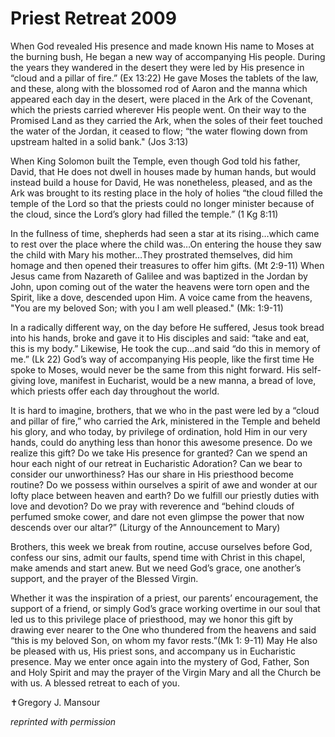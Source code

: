 <h1>
Priest Retreat 2009
</h1>

When God revealed His presence and made known His name to Moses at the burning bush, He began a new way of accompanying His people. During the years they wandered in the desert they were led by His presence in “cloud and a pillar of fire.” (Ex 13:22) He gave Moses the tablets of the law, and these, along with the blossomed rod of Aaron and the manna which appeared each day in the desert, were placed in the Ark of the Covenant, which the priests carried wherever His people went. On their way to the Promised Land as they carried the Ark, when the soles of their feet touched the water of the Jordan, it ceased to flow; “the water flowing down from upstream halted in a solid bank." (Jos 3:13)

When King Solomon built the Temple, even though God told his father, David, that He does not dwell in houses made by human hands, but would instead build a house for David, He was nonetheless, pleased, and as the Ark was brought to its resting place in the holy of holies “the cloud filled the temple of the Lord so that the priests could no longer minister because of the cloud, since the Lord’s glory had filled the temple.” (1 Kg 8:11)

In the fullness of time, shepherds had seen a star at its rising…which came to rest over the place where the child was…On entering the house they saw the child with Mary his mother…They prostrated themselves, did him homage and then opened their treasures to offer him gifts. (Mt 2:9-11) When Jesus came from Nazareth of Galilee and was baptized in the Jordan by John, upon coming out of the water the heavens were torn open and the Spirit, like a dove, descended upon Him. A voice came from the heavens, "You are my beloved Son; with you I am well pleased." (Mk: 1:9-11)

In a radically different way, on the day before He suffered, Jesus took bread into his hands, broke and gave it to His disciples and said: “take and eat, this is my body.” Likewise, He took the cup…and said “do this in memory of me.” (Lk 22) God’s way of accompanying His people, like the first time He spoke to Moses, would never be the same from this night forward. His self-giving love, manifest in Eucharist, would be a new manna, a bread of love, which priests offer each day throughout the world.

It is hard to imagine, brothers, that we who in the past were led by a
“cloud and pillar of fire,” who carried the Ark, ministered in the Temple and beheld his glory, and who today, by privilege of ordination, hold Him in our very hands, could do anything less than honor this awesome presence. Do we realize this gift? Do we take His presence for granted? Can we spend an hour each night of our retreat in Eucharistic Adoration? Can we bear to consider our unworthiness? Has our share in His priesthood become routine? Do we possess within ourselves a spirit of awe and wonder at our lofty place between heaven and earth? Do we fulfill our priestly duties with love and devotion? Do we pray with reverence and “behind clouds of perfumed smoke cower, and dare not even glimpse the power that now descends over our altar?” (Liturgy of the Announcement to Mary)

Brothers, this week we break from routine, accuse ourselves before God, confess our sins, admit our faults, spend time with Christ in this chapel, make amends and start anew. But we need God’s grace, one another’s support, and the prayer of the Blessed Virgin.

Whether it was the inspiration of a priest, our parents’ encouragement, the support of a friend, or simply God’s grace working overtime in our soul that led us to this privilege place of priesthood, may we honor this gift by drawing ever nearer to the One who thundered from the heavens and said “this is my beloved Son, on whom my favor rests.”(Mk 1: 9-11) May He also be pleased with us, His priest sons, and accompany us in Eucharistic presence. May we enter once again into the mystery of God, Father, Son and Holy Spirit and may the prayer of the Virgin Mary and all the Church be with us. A blessed retreat to each of you.

&#10013;Gregory J. Mansour

*reprinted with permission*
